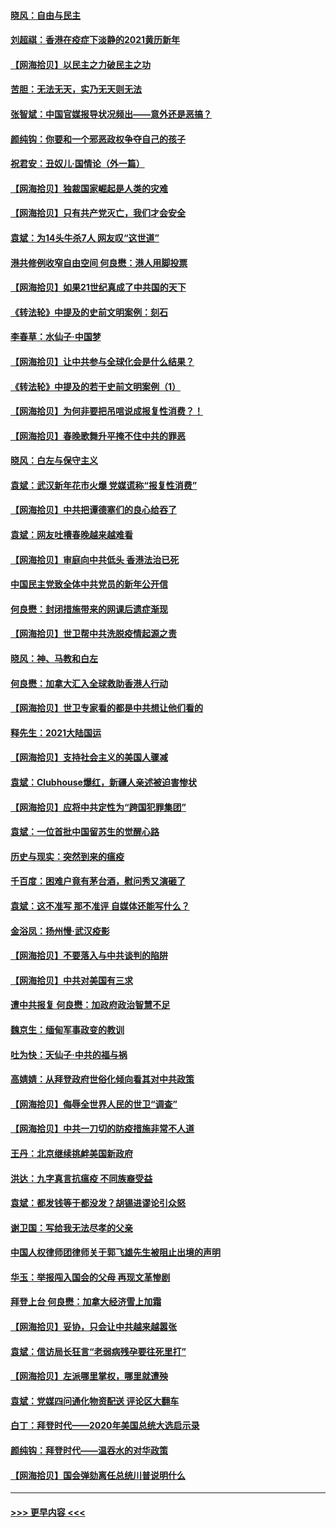 #### [晓风：自由与民主](../pages/nsc993/n12765244.md?t=02220051) 
#### [刘超祺：香港在疫症下淡静的2021黄历新年](../pages/nsc993/n12765193.md?t=02220051) 
#### [【网海拾贝】以民主之力破民主之功](../pages/nsc993/n12765175.md?t=02220051) 
#### [苦胆：无法无天，实乃无天则无法](../pages/nsc993/n12765142.md?t=02220051) 
#### [张智斌：中国官媒报导状况频出——意外还是恶搞？](../pages/nsc993/n12765124.md?t=02220051) 
#### [颜纯钩：你要和一个邪恶政权争夺自己的孩子](../pages/nsc993/n12764299.md?t=02220051) 
#### [祝君安：丑奴儿‧国情论（外一篇）](../pages/nsc993/n12764204.md?t=02220051) 
#### [【网海拾贝】独裁国家崛起是人类的灾难](../pages/nsc993/n12764177.md?t=02220051) 
#### [【网海拾贝】只有共产党灭亡，我们才会安全](../pages/nsc993/n12762110.md?t=02220051) 
#### [袁斌：为14头牛杀7人 网友叹“这世道”](../pages/nsc993/n12762059.md?t=02220051) 
#### [港共修例收窄自由空间 何良懋：港人用脚投票](../pages/nsc993/n12760734.md?t=02220051) 
#### [【网海拾贝】如果21世纪真成了中共国的天下](../pages/nsc993/n12759741.md?t=02220051) 
#### [《转法轮》中提及的史前文明案例：刻石](../pages/nsc993/n12758577.md?t=02220051) 
#### [李春草：水仙子‧中国梦](../pages/nsc993/n12757686.md?t=02220051) 
#### [【网海拾贝】让中共参与全球化会是什么结果？](../pages/nsc993/n12757585.md?t=02220051) 
#### [《转法轮》中提及的若干史前文明案例（1）](../pages/nsc993/n12756200.md?t=02220051) 
#### [【网海拾贝】为何非要把吊唁说成报复性消费？！](../pages/nsc993/n12753738.md?t=02220051) 
#### [【网海拾贝】春晚歌舞升平掩不住中共的罪恶](../pages/nsc993/n12752025.md?t=02220051) 
#### [晓风：白左与保守主义](../pages/nsc993/n12752016.md?t=02220051) 
#### [袁斌：武汉新年花市火爆 党媒谎称“报复性消费”](../pages/nsc993/n12751938.md?t=02220051) 
#### [【网海拾贝】中共把谭德塞们的良心给吞了](../pages/nsc993/n12750636.md?t=02220051) 
#### [袁斌：网友吐槽春晚越来越难看](../pages/nsc993/n12750619.md?t=02220051) 
#### [【网海拾贝】审庭向中共低头 香港法治已死](../pages/nsc993/n12748910.md?t=02220051) 
#### [中国民主党致全体中共党员的新年公开信](../pages/nsc993/n12747581.md?t=02220051) 
#### [何良懋：封闭措施带来的网课后遗症渐现](../pages/nsc993/n12747478.md?t=02220051) 
#### [【网海拾贝】世卫帮中共洗脱疫情起源之责](../pages/nsc993/n12746838.md?t=02220051) 
#### [晓风：神、马教和白左](../pages/nsc993/n12746828.md?t=02220051) 
#### [何良懋：加拿大汇入全球救助香港人行动](../pages/nsc993/n12746719.md?t=02220051) 
#### [【网海拾贝】世卫专家看的都是中共想让他们看的](../pages/nsc993/n12744865.md?t=02220051) 
#### [释先生：2021大陆国运](../pages/nsc993/n12744813.md?t=02220051) 
#### [【网海拾贝】支持社会主义的美国人骤减](../pages/nsc993/n12742476.md?t=02220051) 
#### [袁斌：Clubhouse爆红，新疆人亲述被迫害惨状](../pages/nsc993/n12742407.md?t=02220051) 
#### [【网海拾贝】应将中共定性为“跨国犯罪集团”](../pages/nsc993/n12740430.md?t=02220051) 
#### [袁斌：一位首批中国留苏生的觉醒心路](../pages/nsc993/n12740396.md?t=02220051) 
#### [历史与现实：突然到来的瘟疫](../pages/nsc993/n12738507.md?t=02220051) 
#### [千百度：困难户竟有茅台酒，慰问秀又演砸了](../pages/nsc993/n12738362.md?t=02220051) 
#### [袁斌：这不准写 那不准评 自媒体还能写什么？](../pages/nsc993/n12737833.md?t=02220051) 
#### [金浴凤：扬州慢‧武汉疫影](../pages/nsc993/n12737248.md?t=02220051) 
#### [【网海拾贝】不要落入与中共谈判的陷阱](../pages/nsc993/n12735229.md?t=02220051) 
#### [【网海拾贝】中共对美国有三求](../pages/nsc993/n12735197.md?t=02220051) 
#### [遭中共报复 何良懋：加政府政治智慧不足](../pages/nsc993/n12734323.md?t=02220051) 
#### [魏京生：缅甸军事政变的教训](../pages/nsc993/n12732470.md?t=02220051) 
#### [吐为快：天仙子·中共的福与祸](../pages/nsc993/n12732165.md?t=02220051) 
#### [高婧婧：从拜登政府世俗化倾向看其对中共政策](../pages/nsc993/n12730028.md?t=02220051) 
#### [【网海拾贝】侮辱全世界人民的世卫“调查”](../pages/nsc993/n12727884.md?t=02220051) 
#### [【网海拾贝】中共一刀切的防疫措施非常不人道](../pages/nsc993/n12724879.md?t=02220051) 
#### [王丹：北京继续挑衅美国新政府](../pages/nsc993/n12722456.md?t=02220051) 
#### [洪达：九字真言抗瘟疫 不同族裔受益](../pages/nsc993/n12722448.md?t=02220051) 
#### [袁斌：都发钱等于都没发？胡锡进谬论引众怒](../pages/nsc993/n12722393.md?t=02220051) 
#### [谢卫国：写给我无法尽孝的父亲](../pages/nsc993/n12720325.md?t=02220051) 
#### [中国人权律师团律师关于郭飞雄先生被阻止出境的声明](../pages/nsc993/n12720203.md?t=02220051) 
#### [华玉：举报闯入国会的父母 再现文革惨剧](../pages/nsc993/n12719070.md?t=02220051) 
#### [拜登上台 何良懋：加拿大经济雪上加霜](../pages/nsc993/n12718943.md?t=02220051) 
#### [【网海拾贝】妥协，只会让中共越来越嚣张](../pages/nsc993/n12717392.md?t=02220051) 
#### [袁斌：信访局长狂言“老弱病残孕要往死里打”](../pages/nsc993/n12717343.md?t=02220051) 
#### [【网海拾贝】左派哪里掌权，哪里就遭殃](../pages/nsc993/n12715009.md?t=02220051) 
#### [袁斌：党媒四问通化物资配送 评论区大翻车](../pages/nsc993/n12714950.md?t=02220051) 
#### [白丁：拜登时代——2020年美国总统大选启示录](../pages/nsc993/n12714920.md?t=02220051) 
#### [颜纯钩：拜登时代——温吞水的对华政策](../pages/nsc993/n12713245.md?t=02220051) 
#### [【网海拾贝】国会弹劾离任总统川普说明什么](../pages/nsc993/n12712816.md?t=02220051) 

----
#### [ >>> 更早内容 <<< ](../indexes/nsc993-earlier.md)

